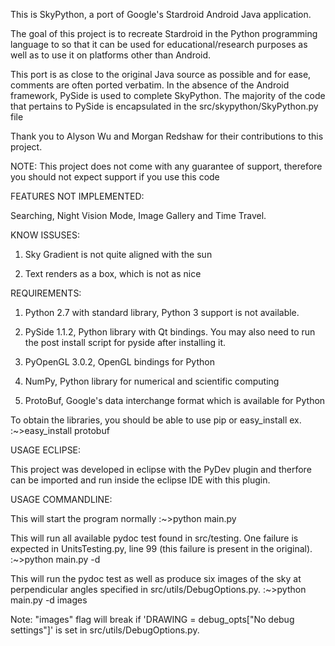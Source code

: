 This is SkyPython, a port of Google's Stardroid Android Java application.

The goal of this project is to recreate Stardroid in the Python programming 
language to so that it can be used for educational/research purposes as 
well as to use it on platforms other than Android. 

This port is as close to the original Java source as possible and for ease, 
comments are often ported verbatim. In the absence of the Android framework,
PySide is used to complete SkyPython. The majority of the code that pertains
to PySide is encapsulated in the src/skypython/SkyPython.py file


Thank you to Alyson Wu and Morgan Redshaw for their contributions to this project.


NOTE: This project does not come with any guarantee of support,
therefore you should not expect support if you use this code


FEATURES NOT IMPLEMENTED:

Searching, Night Vision Mode, Image Gallery and Time Travel.


KNOW ISSUSES:

1) Sky Gradient is not quite aligned with the sun

2) Text renders as a box, which is not as nice

REQUIREMENTS:

1) Python 2.7 with standard library, Python 3 support is not available.

2) PySide 1.1.2, Python library with Qt bindings. You may also need to
run the post install script for pyside after installing it.

3) PyOpenGL 3.0.2, OpenGL bindings for Python

4) NumPy, Python library for numerical and scientific computing

5) ProtoBuf, Google's data interchange format which is available for Python

To obtain the libraries, you should be able to use pip or easy_install
ex. :~>easy_install protobuf


USAGE ECLIPSE:

This project was developed in eclipse with the PyDev plugin and therfore
can be imported and run inside the eclipse IDE with this plugin.


USAGE COMMANDLINE:

This will start the program normally
:~>python main.py

This will run all available pydoc test found in src/testing. One failure is 
expected in UnitsTesting.py, line 99 (this failure is present in the original).
:~>python main.py -d

This will run the pydoc test as well as produce six images of the sky at
perpendicular angles specified in src/utils/DebugOptions.py.
:~>python main.py -d images

Note: "images" flag will break if 'DRAWING = debug_opts["No debug settings"]'
is set in src/utils/DebugOptions.py.